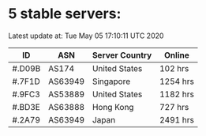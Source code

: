 # 5 stable servers:

Latest update at: Tue May 05 17:10:11 UTC 2020

| ID | ASN | Server Country | Online |
| -- | --- | -------------- | ------ |
| #.D09B | AS174 | United States | 102 hrs |
| #.7F1D | AS63949 | Singapore | 1254 hrs |
| #.9FC3 | AS53889 | United States | 1182 hrs |
| #.BD3E | AS63888 | Hong Kong | 727 hrs |
| #.2A79 | AS63949 | Japan | 2491 hrs |

